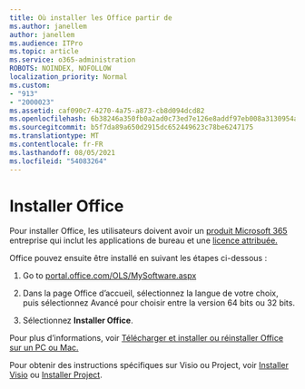 ```yaml
---
title: Où installer les Office partir de
ms.author: janellem
author: janellem
ms.audience: ITPro
ms.topic: article
ms.service: o365-administration
ROBOTS: NOINDEX, NOFOLLOW
localization_priority: Normal
ms.custom:
- "913"
- "2000023"
ms.assetid: caf090c7-4270-4a75-a873-cb8d094dcd82
ms.openlocfilehash: 6b38246a350fb0a2ad0c73ed7e126e8addf97eb008a3130954a2c01ecc8f4eaf
ms.sourcegitcommit: b5f7da89a650d2915dc652449623c78be6247175
ms.translationtype: MT
ms.contentlocale: fr-FR
ms.lasthandoff: 08/05/2021
ms.locfileid: "54083264"
---
```

# <a name="install-office"></a>Installer Office

Pour installer Office, les utilisateurs doivent avoir un [produit Microsoft 365](https://support.office.com/article/f8ab5e25-bf3f-4a47-b264-174b1ee925fd?wt.mc_id=Alchemy_ClientDIA) entreprise qui inclut les applications de bureau et une [licence attribuée.](https://docs.microsoft.com/microsoft-365/admin/add-users/add-users)
  
Office pouvez ensuite être installé en suivant les étapes ci-dessous :
  
1. Go to [portal.office.com/OLS/MySoftware.aspx](https://portal.office.com/OLS/MySoftware.aspx)

2. Dans la page Office d’accueil, sélectionnez la  langue de votre choix, puis sélectionnez Avancé pour choisir entre la version 64 bits ou 32 bits.

3. Sélectionnez **Installer Office**.

Pour plus d’informations, voir [Télécharger et installer ou réinstaller Office sur un PC ou Mac.](https://support.office.com/article/4414eaaf-0478-48be-9c42-23adc4716658?wt.mc_id=Alchemy_ClientDIA)
  
Pour obtenir des instructions spécifiques sur Visio ou Project, voir [Installer Visio](https://support.office.com/article/f98f21e3-aa02-4827-9167-ddab5b025710) ou [Installer Project](https://support.office.com/article/7059249b-d9fe-4d61-ab96-5c5bf435f281).
